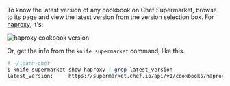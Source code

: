 To know the latest version of any cookbook on Chef Supermarket, browse to its page and view the latest version from the version selection box. For [haproxy](https://supermarket.chef.io/cookbooks/haproxy), it's:

![haproxy cookbook version](misc/supermarket_haproxy_version.png)

Or, get the info from the `knife supermarket` command, like this.

```bash
# ~/learn-chef
$ knife supermarket show haproxy | grep latest_version
latest_version:     https://supermarket.chef.io/api/v1/cookbooks/haproxy/versions/1.6.7
```